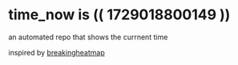 # time_now is (( 1729018800149 ))

an automated repo that shows the currnent time

inspired by [breakingheatmap](https://github.com/breakingheatmap/breakingheatmap)